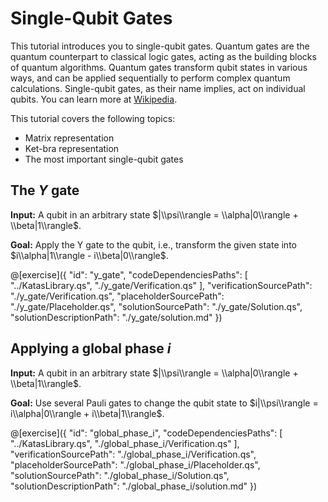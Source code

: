 # Single-Qubit Gates

This tutorial introduces you to single-qubit gates. Quantum gates are the quantum counterpart to classical logic gates, acting as the building blocks of quantum algorithms. Quantum gates transform qubit states in various ways, and can be applied sequentially to perform complex quantum calculations. Single-qubit gates, as their name implies, act on individual qubits. You can learn more at [Wikipedia](https://en.wikipedia.org/wiki/Quantum_logic_gate).

This tutorial covers the following topics:

- Matrix representation
- Ket-bra representation
- The most important single-qubit gates

## The $Y$ gate

**Input:** A qubit in an arbitrary state $|\\psi\\rangle = \\alpha|0\\rangle + \\beta|1\\rangle$.

**Goal:** Apply the Y gate to the qubit, i.e., transform the given state into $i\\alpha|1\\rangle - i\\beta|0\\rangle$.

@[exercise]({
    "id": "y_gate",
    "codeDependenciesPaths": [
        "../KatasLibrary.qs",
        "./y_gate/Verification.qs"
    ],
    "verificationSourcePath": "./y_gate/Verification.qs",
    "placeholderSourcePath": "./y_gate/Placeholder.qs",
    "solutionSourcePath": "./y_gate/Solution.qs",
    "solutionDescriptionPath": "./y_gate/solution.md"
})

## Applying a global phase $i$

**Input:** A qubit in an arbitrary state $|\\psi\\rangle = \\alpha|0\\rangle + \\beta|1\\rangle$.

**Goal:** Use several Pauli gates to change the qubit state to $i|\\psi\\rangle = i\\alpha|0\\rangle + i\\beta|1\\rangle$.

@[exercise]({
    "id": "global_phase_i",
    "codeDependenciesPaths": [
        "../KatasLibrary.qs",
        "./global_phase_i/Verification.qs"
    ],
    "verificationSourcePath": "./global_phase_i/Verification.qs",
    "placeholderSourcePath": "./global_phase_i/Placeholder.qs",
    "solutionSourcePath": "./global_phase_i/Solution.qs",
    "solutionDescriptionPath": "./global_phase_i/solution.md"
})
